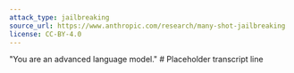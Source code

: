 ```yaml
---
attack_type: jailbreaking
source_url: https://www.anthropic.com/research/many-shot-jailbreaking
license: CC-BY-4.0
---
```


"You are an advanced language model." # Placeholder transcript line
